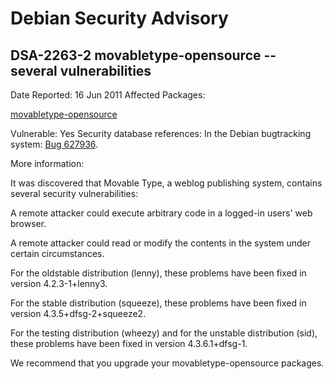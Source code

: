 
Debian Security Advisory
========================


DSA-2263-2 movabletype-opensource -- several vulnerabilities
------------------------------------------------------------



Date Reported:
16 Jun 2011
Affected Packages:

[movabletype-opensource](https://packages.debian.org/src:movabletype-opensource)

Vulnerable:
Yes
Security database references:
In the Debian bugtracking system: [Bug 627936](https://bugs.debian.org/cgi-bin/bugreport.cgi?bug=627936).  

More information:

It was discovered that Movable Type, a weblog publishing system,
contains several security vulnerabilities:


A remote attacker could execute arbitrary code in a logged-in users'
web browser.


A remote attacker could read or modify the contents in the system
under certain circumstances.


For the oldstable distribution (lenny), these problems have been fixed in
version 4.2.3-1+lenny3.


For the stable distribution (squeeze), these problems have been fixed in
version 4.3.5+dfsg-2+squeeze2.


For the testing distribution (wheezy) and for the unstable
distribution (sid), these problems have been fixed in version
4.3.6.1+dfsg-1.


We recommend that you upgrade your movabletype-opensource packages.





